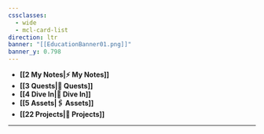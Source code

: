 ```yaml
---
cssclasses:
  - wide
  - mcl-card-list
direction: ltr
banner: "[[EducationBanner01.png]]"
banner_y: 0.798
---
```


- **[[2 My Notes|⚡ My Notes]]**
- **[[3 Quests|📜 Quests]]**
- **[[4 Dive In|🧠 Dive In]]**
- **[[5 Assets|🖇️ Assets]]**
- **[[22 Projects|📂 Projects]]**
___